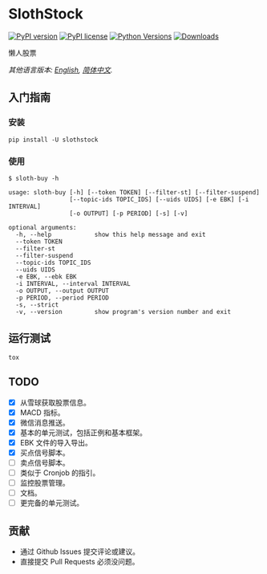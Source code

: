 # SlothStock

[![PyPI version](https://badge.fury.io/py/slothstock.svg)](https://badge.fury.io/py/slothstock)
[![PyPI license](https://img.shields.io/pypi/l/slothstock.svg)](https://pypi.python.org/pypi/slothstock/)
[![Python Versions](https://img.shields.io/pypi/pyversions/slothstock.svg)](https://pypi.python.org/pypi/slothstock/)
[![Downloads](https://pepy.tech/badge/slothstock)](https://pepy.tech/project/slothstock)

懒人股票

*其他语言版本: [English](README.md), [简体中文](README-zh.md).*

## 入门指南

### 安装

```shell
pip install -U slothstock
```

### 使用

```shell
$ sloth-buy -h

usage: sloth-buy [-h] [--token TOKEN] [--filter-st] [--filter-suspend]
                 [--topic-ids TOPIC_IDS] [--uids UIDS] [-e EBK] [-i INTERVAL]
                 [-o OUTPUT] [-p PERIOD] [-s] [-v]

optional arguments:
  -h, --help            show this help message and exit
  --token TOKEN
  --filter-st
  --filter-suspend
  --topic-ids TOPIC_IDS
  --uids UIDS
  -e EBK, --ebk EBK
  -i INTERVAL, --interval INTERVAL
  -o OUTPUT, --output OUTPUT
  -p PERIOD, --period PERIOD
  -s, --strict
  -v, --version         show program's version number and exit
```

## 运行测试

```shell
tox
```

## TODO

- [x] 从雪球获取股票信息。
- [x] MACD 指标。
- [x] 微信消息推送。
- [x] 基本的单元测试，包括正例和基本框架。
- [x] EBK 文件的导入导出。
- [x] 买点信号脚本。
- [ ] 卖点信号脚本。
- [ ] 类似于 Cronjob 的指引。
- [ ] 监控股票管理。
- [ ] 文档。
- [ ] 更完备的单元测试。

## 贡献

- 通过 Github Issues 提交评论或建议。
- 直接提交 Pull Requests 必须没问题。
